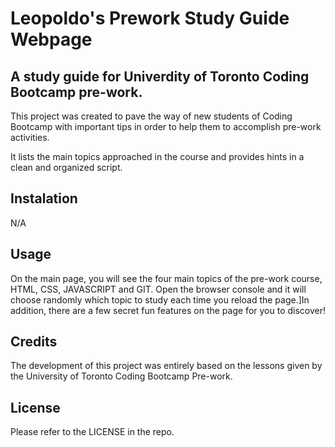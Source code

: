 # Leopoldo's Prework Study Guide Webpage


## A study guide for Univerdity of Toronto Coding Bootcamp pre-work.

This project was created to pave the way of new students of Coding Bootcamp with important tips in order to help them to accomplish pre-work activities.

It lists the main topics approached in the course and provides hints in a clean and organized script.


## Instalation

N/A


## Usage

On the main page, you will see the four main topics of the pre-work course, HTML, CSS, JAVASCRIPT and GIT. Open the browser console and it will choose randomly which topic to study each time you reload the page.]In addition, there are a few secret fun features on the page for you to discover!


## Credits

The development of this project was entirely based on the lessons given by the University of Toronto Coding Bootcamp Pre-work.


## License

Please refer to the LICENSE in the repo.